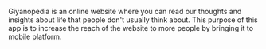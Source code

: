 Giyanopedia is an online website where you can read our thoughts and insights about life that people don't usually think about. This purpose of this app is to increase the reach of the website to more people by bringing it to mobile platform.
